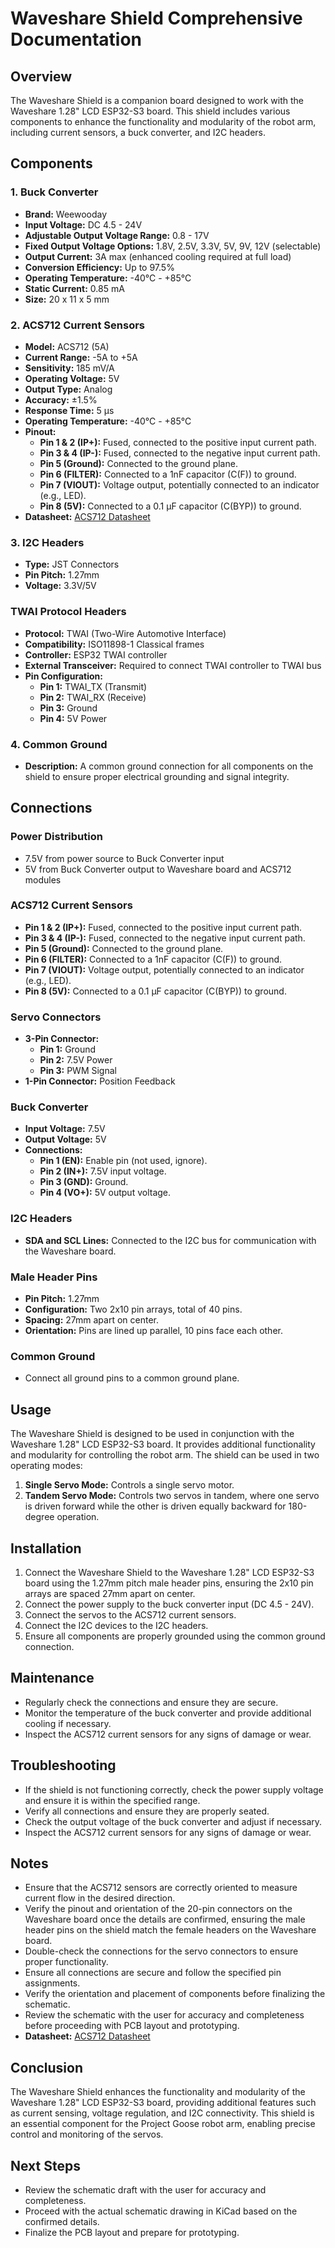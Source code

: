 # Waveshare Shield Comprehensive Documentation

## Overview
The Waveshare Shield is a companion board designed to work with the Waveshare 1.28" LCD ESP32-S3 board. This shield includes various components to enhance the functionality and modularity of the robot arm, including current sensors, a buck converter, and I2C headers.

## Components

### 1. Buck Converter
- **Brand:** Weewooday
- **Input Voltage:** DC 4.5 - 24V
- **Adjustable Output Voltage Range:** 0.8 - 17V
- **Fixed Output Voltage Options:** 1.8V, 2.5V, 3.3V, 5V, 9V, 12V (selectable)
- **Output Current:** 3A max (enhanced cooling required at full load)
- **Conversion Efficiency:** Up to 97.5%
- **Operating Temperature:** -40℃ - +85℃
- **Static Current:** 0.85 mA
- **Size:** 20 x 11 x 5 mm

### 2. ACS712 Current Sensors
- **Model:** ACS712 (5A)
- **Current Range:** -5A to +5A
- **Sensitivity:** 185 mV/A
- **Operating Voltage:** 5V
- **Output Type:** Analog
- **Accuracy:** ±1.5%
- **Response Time:** 5 µs
- **Operating Temperature:** -40℃ - +85℃
- **Pinout:**
  - **Pin 1 & 2 (IP+):** Fused, connected to the positive input current path.
  - **Pin 3 & 4 (IP-):** Fused, connected to the negative input current path.
  - **Pin 5 (Ground):** Connected to the ground plane.
  - **Pin 6 (FILTER):** Connected to a 1nF capacitor (C(F)) to ground.
  - **Pin 7 (VIOUT):** Voltage output, potentially connected to an indicator (e.g., LED).
  - **Pin 8 (5V):** Connected to a 0.1 μF capacitor (C(BYP)) to ground.
- **Datasheet:** [ACS712 Datasheet](./ACS712_datasheet.pdf)

### 3. I2C Headers
- **Type:** JST Connectors
- **Pin Pitch:** 1.27mm
- **Voltage:** 3.3V/5V

### TWAI Protocol Headers
- **Protocol:** TWAI (Two-Wire Automotive Interface)
- **Compatibility:** ISO11898-1 Classical frames
- **Controller:** ESP32 TWAI controller
- **External Transceiver:** Required to connect TWAI controller to TWAI bus
- **Pin Configuration:**
  - **Pin 1:** TWAI_TX (Transmit)
  - **Pin 2:** TWAI_RX (Receive)
  - **Pin 3:** Ground
  - **Pin 4:** 5V Power

### 4. Common Ground
- **Description:** A common ground connection for all components on the shield to ensure proper electrical grounding and signal integrity.

## Connections

### Power Distribution
- 7.5V from power source to Buck Converter input
- 5V from Buck Converter output to Waveshare board and ACS712 modules

### ACS712 Current Sensors
- **Pin 1 & 2 (IP+):** Fused, connected to the positive input current path.
- **Pin 3 & 4 (IP-):** Fused, connected to the negative input current path.
- **Pin 5 (Ground):** Connected to the ground plane.
- **Pin 6 (FILTER):** Connected to a 1nF capacitor (C(F)) to ground.
- **Pin 7 (VIOUT):** Voltage output, potentially connected to an indicator (e.g., LED).
- **Pin 8 (5V):** Connected to a 0.1 μF capacitor (C(BYP)) to ground.

### Servo Connectors
- **3-Pin Connector:**
  - **Pin 1:** Ground
  - **Pin 2:** 7.5V Power
  - **Pin 3:** PWM Signal
- **1-Pin Connector:** Position Feedback

### Buck Converter
- **Input Voltage:** 7.5V
- **Output Voltage:** 5V
- **Connections:**
  - **Pin 1 (EN):** Enable pin (not used, ignore).
  - **Pin 2 (IN+):** 7.5V input voltage.
  - **Pin 3 (GND):** Ground.
  - **Pin 4 (VO+):** 5V output voltage.

### I2C Headers
- **SDA and SCL Lines:** Connected to the I2C bus for communication with the Waveshare board.

### Male Header Pins
- **Pin Pitch:** 1.27mm
- **Configuration:** Two 2x10 pin arrays, total of 40 pins.
- **Spacing:** 27mm apart on center.
- **Orientation:** Pins are lined up parallel, 10 pins face each other.

### Common Ground
- Connect all ground pins to a common ground plane.

## Usage
The Waveshare Shield is designed to be used in conjunction with the Waveshare 1.28" LCD ESP32-S3 board. It provides additional functionality and modularity for controlling the robot arm. The shield can be used in two operating modes:
1. **Single Servo Mode:** Controls a single servo motor.
2. **Tandem Servo Mode:** Controls two servos in tandem, where one servo is driven forward while the other is driven equally backward for 180-degree operation.

## Installation
1. Connect the Waveshare Shield to the Waveshare 1.28" LCD ESP32-S3 board using the 1.27mm pitch male header pins, ensuring the 2x10 pin arrays are spaced 27mm apart on center.
2. Connect the power supply to the buck converter input (DC 4.5 - 24V).
3. Connect the servos to the ACS712 current sensors.
4. Connect the I2C devices to the I2C headers.
5. Ensure all components are properly grounded using the common ground connection.

## Maintenance
- Regularly check the connections and ensure they are secure.
- Monitor the temperature of the buck converter and provide additional cooling if necessary.
- Inspect the ACS712 current sensors for any signs of damage or wear.

## Troubleshooting
- If the shield is not functioning correctly, check the power supply voltage and ensure it is within the specified range.
- Verify all connections and ensure they are properly seated.
- Check the output voltage of the buck converter and adjust if necessary.
- Inspect the ACS712 current sensors for any signs of damage or wear.

## Notes
- Ensure that the ACS712 sensors are correctly oriented to measure current flow in the desired direction.
- Verify the pinout and orientation of the 20-pin connectors on the Waveshare board once the details are confirmed, ensuring the male header pins on the shield match the female headers on the Waveshare board.
- Double-check the connections for the servo connectors to ensure proper functionality.
- Ensure all connections are secure and follow the specified pin assignments.
- Verify the orientation and placement of components before finalizing the schematic.
- Review the schematic with the user for accuracy and completeness before proceeding with PCB layout and prototyping.
- **Datasheet:** [ACS712 Datasheet](./ACS712_datasheet.pdf)

## Conclusion
The Waveshare Shield enhances the functionality and modularity of the Waveshare 1.28" LCD ESP32-S3 board, providing additional features such as current sensing, voltage regulation, and I2C connectivity. This shield is an essential component for the Project Goose robot arm, enabling precise control and monitoring of the servos.

## Next Steps
- Review the schematic draft with the user for accuracy and completeness.
- Proceed with the actual schematic drawing in KiCad based on the confirmed details.
- Finalize the PCB layout and prepare for prototyping.
